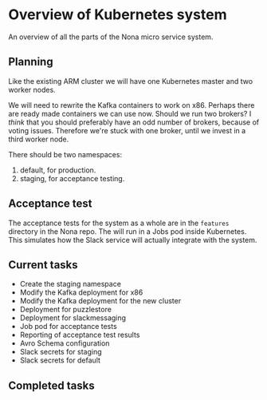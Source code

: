 Overview of Kubernetes system
=============================
An overview of all the parts of the Nona micro service system.

Planning
--------
Like the existing ARM cluster we will have one Kubernetes master and two worker nodes.

We will need to rewrite the Kafka containers to work on x86. Perhaps there are ready made containers
we can use now.
Should we run two brokers? I _think_ that you should preferably have an odd number of brokers,
because of voting issues. Therefore we're stuck with one broker, until we invest in a third worker
node.

There should be two namespaces:

1. default, for production.
2. staging, for acceptance testing.

Acceptance test
---------------
The acceptance tests for the system as a whole are in the `features` directory in the Nona repo.
The will run in a Jobs pod inside Kubernetes. This simulates how the Slack service will actually
integrate with the system.

Current tasks
-------------
- Create the staging namespace
- Modify the Kafka deployment for x86
- Modify the Kafka deployment for the new cluster
- Deployment for puzzlestore
- Deployment for slackmessaging
- Job pod for acceptance tests
- Reporting of acceptance test results
- Avro Schema configuration
- Slack secrets for staging
- Slack secrets for default

Completed tasks
---------------